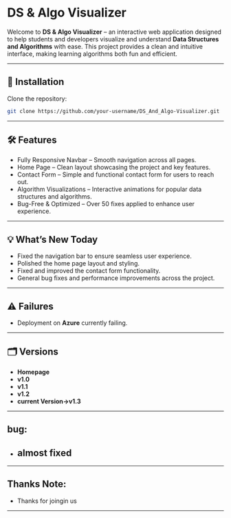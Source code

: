 # DS & Algo Visualizer

Welcome to **DS & Algo Visualizer** – an interactive web application designed to help students and developers visualize and understand **Data Structures and Algorithms** with ease. This project provides a clean and intuitive interface, making learning algorithms both fun and efficient.

---

## 🚀 Installation

Clone the repository:

```bash
git clone https://github.com/your-username/DS_And_Algo-Visualizer.git
```

---

## 🛠️ Features

- Fully Responsive Navbar – Smooth navigation across all pages.
- Home Page – Clean layout showcasing the project and key features.
- Contact Form – Simple and functional contact form for users to reach out.
- Algorithm Visualizations – Interactive animations for popular data structures and algorithms.
- Bug-Free & Optimized – Over 50 fixes applied to enhance user experience.

---

## 💡 What’s New Today

- Fixed the navigation bar to ensure seamless user experience.
- Polished the home page layout and styling.
- Fixed and improved the contact form functionality.
- General bug fixes and performance improvements across the project.

---

## ⚠️ Failures

- Deployment on **Azure** currently failing.

---

## 🗂️ Versions

- **Homepage**
- **v1.0**
- **v1.1**
- **v1.2**
- **current Version->v1.3**

---

## bug:

- almost fixed
  ------------

---

## Thanks Note:

- Thanks for joingin us

---

